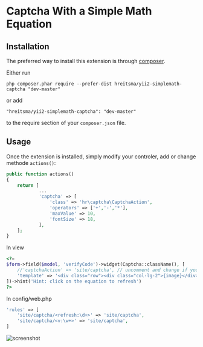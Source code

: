 Captcha With a Simple Math Equation
==========================

Installation
------------

The preferred way to install this extension is through [composer](http://getcomposer.org/download/).

Either run

```
php composer.phar require --prefer-dist hreitsma/yii2-simplemath-captcha "dev-master"
```

or add

```
"hreitsma/yii2-simplemath-captcha": "dev-master"
```

to the require section of your `composer.json` file.


Usage
-----

Once the extension is installed, simply modify your controler, add or change methode `actions()`:

```php
public function actions()
{
	return [
            ...
            'captcha' => [
                'class' => 'hr\captcha\CaptchaAction',
                'operators' => ['+','-','*'],
                'maxValue' => 10,
                'fontSize' => 18,
            ],
	];
}
```

In view
```php
<?=
$form->field($model, 'verifyCode')->widget(Captcha::className(), [
    //'captchaAction' => 'site/captcha', // uncomment and change if your not in the default controller or a module
    'template' => '<div class="row"><div class="col-lg-2">{image}</div><div class="col-lg-10">{input}</div></div>',
])->hint('Hint: click on the equation to refresh')
?>
```

In config/web.php

```php
'rules' => [
    'site/captcha/<refresh:\d+>' => 'site/captcha',
    'site/captcha/<v:\w+>' => 'site/captcha',
]
```

![screenshot](http://s28.postimg.org/46fdggv0t/Captcha_example.jpg)
